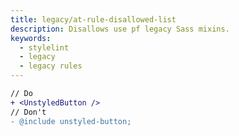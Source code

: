 ```yaml
---
title: legacy/at-rule-disallowed-list
description: Disallows use pf legacy Sass mixins.
keywords:
  - stylelint
  - legacy
  - legacy rules
---
```


```diff
// Do
+ <UnstyledButton />
// Don't
- @include unstyled-button;
```
